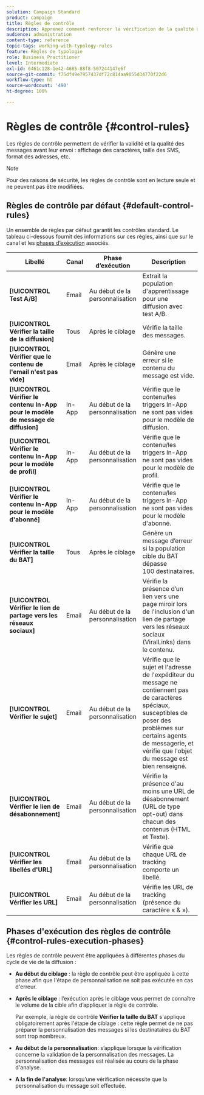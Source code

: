 ```yaml
---
solution: Campaign Standard
product: campaign
title: Règles de contrôle
description: Apprenez comment renforcer la vérification de la qualité des messages avec les règles de contrôle.
audience: administration
content-type: reference
topic-tags: working-with-typology-rules
feature: Règles de typologie
role: Business Practitioner
level: Intermediate
exl-id: 6461c128-1e42-4685-88f8-507244147e6f
source-git-commit: f75df49e7957437df72c814aa9055d34770f22d6
workflow-type: ht
source-wordcount: '490'
ht-degree: 100%

---
```


# Règles de contrôle {#control-rules}

Les règles de contrôle permettent de vérifier la validité et la qualité des messages avant leur envoi : affichage des caractères, taille des SMS, format des adresses, etc.

>[!NOTE]
>
>Pour des raisons de sécurité, les règles de contrôle sont en lecture seule et ne peuvent pas être modifiées.

## Règles de contrôle par défaut {#default-control-rules}

Un ensemble de règles par défaut garantit les contrôles standard. Le tableau ci-dessous fournit des informations sur ces règles, ainsi que sur le canal et les [phases d’exécution](#control-rules-execution-phases) associés.

| Libellé | Canal | Phase d’exécution | Description |
|---------|----------|---------|---------|
| **[!UICONTROL Test A/B]** | Email | Au début de la personnalisation | Extrait la population d&#39;apprentissage pour une diffusion avec test A/B. |
| **[!UICONTROL Vérifier la taille de la diffusion]** | Tous | Après le ciblage | Vérifie la taille des messages. |
| **[!UICONTROL Vérifier que le contenu de l&#39;email n&#39;est pas vide]** | Email | Après le ciblage | Génère une erreur si le contenu du message est vide. |
| **[!UICONTROL Vérifier le contenu In-App pour le modèle de message de diffusion]** | In-App | Au début de la personnalisation | Vérifie que le contenu/les triggers In-App ne sont pas vides pour le modèle de diffusion. |
| **[!UICONTROL Vérifier le contenu In-App pour le modèle de profil]** | In-App | Au début de la personnalisation | Vérifie que le contenu/les triggers In-App ne sont pas vides pour le modèle de profil. |
| **[!UICONTROL Vérifier le contenu In-App pour le modèle d&#39;abonné]** | In-App | Au début de la personnalisation | Vérifie que le contenu/les triggers In-App ne sont pas vides pour le modèle d&#39;abonné. |
| **[!UICONTROL Vérifier la taille du BAT]** | Tous | Après le ciblage | Génère un message d’erreur si la population cible du BAT dépasse 100 destinataires. |
| **[!UICONTROL Vérifier le lien de partage vers les réseaux sociaux]** | Email | Au début de la personnalisation | Vérifie la présence d’un lien vers une page miroir lors de l&#39;inclusion d&#39;un lien de partage vers les réseaux sociaux (ViralLinks) dans le contenu. |
| **[!UICONTROL Vérifier le sujet]** | Email | Au début de la personnalisation | Vérifie que le sujet et l&#39;adresse de l&#39;expéditeur du message ne contiennent pas de caractères spéciaux, susceptibles de poser des problèmes sur certains agents de messagerie, et vérifie que l&#39;objet du message est bien renseigné. |
| **[!UICONTROL Vérifier le lien de désabonnement]** | Email | Au début de la personnalisation | Vérifie la présence d&#39;au moins une URL de désabonnement (URL de type opt-out) dans chacun des contenus (HTML et Texte). |
| **[!UICONTROL Vérifier les libellés d&#39;URL]** | Email | Au début de la personnalisation | Vérifie que chaque URL de tracking comporte un libellé. |
| **[!UICONTROL Vérifier les URL]** | Email | Au début de la personnalisation | Vérifie les URL de tracking (présence du caractère « &amp; »). |

## Phases d&#39;exécution des règles de contrôle {#control-rules-execution-phases}

Les règles de contrôle peuvent être appliquées à différentes phases du cycle de vie de la diffusion :

* **Au début du ciblage** : la règle de contrôle peut être appliquée à cette phase afin que l&#39;étape de personnalisation ne soit pas exécutée en cas d&#39;erreur.

* **Après le ciblage** : l’exécution après le ciblage vous permet de connaître le volume de la cible afin d’appliquer la règle de contrôle.

   Par exemple, la règle de contrôle **Vérifier la taille du BAT** s&#39;applique obligatoirement après l&#39;étape de ciblage : cette règle permet de ne pas préparer la personnalisation des messages si les destinataires du BAT sont trop nombreux.

* **Au début de la personnalisation**: s’applique lorsque la vérification concerne la validation de la personnalisation des messages. La personnalisation des messages est réalisée au cours de la phase d&#39;analyse.

* **A la fin de l&#39;analyse**: lorsqu’une vérification nécessite que la personnalisation du message soit effectuée.
